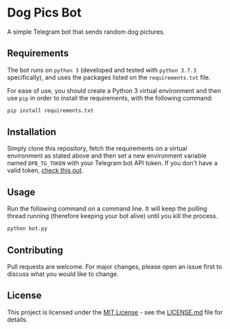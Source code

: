 # Dog Pics Bot

A simple Telegram bot that sends random dog pictures.

## Requirements

The bot runs on `python 3` (developed and tested with `python 3.7.3` specifically), and uses the packages listed on the `requirements.txt` file.

For ease of use, you should create a Python 3 virtual environment and then use `pip` in order to install the requirements, with the following command:

```bash
pip install requirements.txt
```

## Installation

Simply clone this repository, fetch the requirements on a virtual environment as stated above and then set a new environment variable named `DPB_TG_TOKEN` with your Telegram bot API token. If you don't have a valid token, [check this out](https://core.telegram.org/bots).

## Usage

Run the following command on a command line. It will keep the polling thread running (therefore keeping your bot alive) until you kill the process.

```bash
python bot.py
```

## Contributing

Pull requests are welcome. For major changes, please open an issue first to discuss what you would like to change.

## License

This project is licensed under the [MIT License](LICENSE.md) - see the [LICENSE.md](LICENSE.md) file for details.
